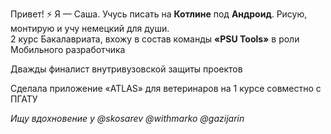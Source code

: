 Привет! ⚡ Я — Саша. Учусь писать на **Котлине** под **Андроид**. Рисую, монтирую и учу немецкий для души.  
2 курс Бакалавриата, вхожу в состав команды **«PSU Tools»** в роли Мобильного разработчика
<p>Дважды финалист внутривузовской защиты проектов</p>
<p>Сделала приложение «ATLAS» для ветеринаров на 1 курсе совместно с ПГАТУ</p>

*Ищу вдохновение у @skosarev @withmarko @gazijarin* 

